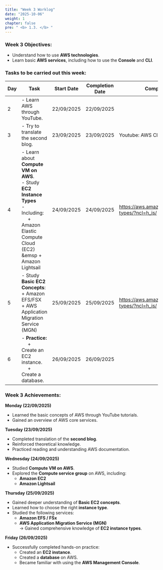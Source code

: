 ```yaml
---
title: "Week 3 Worklog"
date: "2025-10-06"
weight: 1
chapter: false
pre: " <b> 1.3. </b> "
---
```




### Week 3 Objectives:

* Understand how to use **AWS technologies**.
* Learn basic **AWS services**, including how to use the **Console** and **CLI**.

### Tasks to be carried out this week:
| Day | Task                                                                                                                                                                     | Start Date | Completion Date   | Completion Date                                         |
| --- |--------------------------------------------------------------------------------------------------------------------------------------------------------------------------|--------------|-------------------|--------------------------------------------------------|
| 2   | - Learn AWS through YouTube.                                                                                                                                             | 22/09/2025   | 22/09/2025        |                                                        |
| 3   | - Try to translate the second blog.                                                                                                                                      | 23/09/2025   | 23/09/2025        | Youtube: AWS Cloud Journey                             |
| 4   | - Learn about **Compute VM on AWS**. <br> - Study **EC2 Instance Types** <br> - Including: <br>&emsp;  + Amazon Elastic Compute Cloud (EC2) <br>&emsp + Amazon Lightsail | 24/09/2025   | 24/09/2025        | <https://aws.amazon.com/ec2/instance-types/?ncl=h_is/> |
| 5   | - Study **Basic EC2 Concepts**: + Amazon EFS/FSX  <br> + AWS Application Migration Service (MGN)                                                                         | 25/09/2025   | 25/09/2025        | <https://aws.amazon.com/ec2/instance-types/?ncl=h_is/> |
| 6   | - **Practice:** <br>&emsp; + Create an EC2 instance. <br>&emsp; + Create a database.                                                                                                | 26/09/2025   | 26/09/2025        |                                                        |


### Week 3 Achievements:

**Monday (22/09/2025)**
- Learned the basic concepts of AWS through YouTube tutorials.
- Gained an overview of AWS core services.

**Tuesday (23/09/2025)**
- Completed translation of the **second blog**.
- Reinforced theoretical knowledge.
- Practiced reading and understanding AWS documentation.

**Wednesday (24/09/2025)**
- Studied **Compute VM on AWS**.
- Explored the **Compute service group** on AWS, including:
    - **Amazon EC2**
    - **Amazon Lightsail**

**Thursday (25/09/2025)**
- Gained deeper understanding of **Basic EC2 concepts**.
- Learned how to choose the right **instance type**.
- Studied the following services:
    - **Amazon EFS / FSx**
    - **AWS Application Migration Service (MGN)**  
      → Gained comprehensive knowledge of **EC2 instance types**.

**Friday (26/09/2025)**
- Successfully completed hands-on practice:
    - Created an **EC2 instance**.
    - Created a **database** on AWS.
    - Became familiar with using the **AWS Management Console**.
